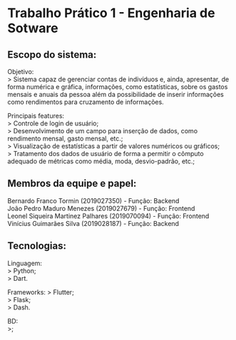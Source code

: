 # Trabalho Prático 1 - Engenharia de Sotware

## Escopo do sistema:

  Objetivo:<br>
    > Sistema capaz de gerenciar contas de indivíduos e, ainda, apresentar, de forma numérica e gráfica, informações, como estatísticas, sobre os gastos mensais e anuais da pessoa além da possibilidade de inserir informações como rendimentos para cruzamento de informações.<br>
  
  Principais features:<br>
    > Controle de login de usuário;<br>
    > Desenvolvimento de um campo para inserção de dados, como rendimento mensal, gasto mensal, etc.;<br>
    > Visualização de estatísticas a partir de valores numéricos ou gráficos;<br>
    > Tratamento dos dados de usuário de forma a permitir o cômputo adequado de métricas como média, moda, desvio-padrão, etc.;<br>
    

## Membros da equipe e papel:

  Bernardo Franco Tormin (2019027350) - Função: Backend<br>
  João Pedro Maduro Menezes (2019027679) - Função: Frontend<br>
  Leonel Siqueira Martinez Palhares (2019070094) - Função: Frontend<br>
  Vinícius Guimarães Silva (2019028187) - Função: Backend<br>

## Tecnologias:

  Linguagem:<br>
    > Python;<br>
    > Dart.<br>

  Frameworks:
    > Flutter;<br>
    > Flask;<br>
    > Dash.<br>

  BD:<br>
    >;<br>
